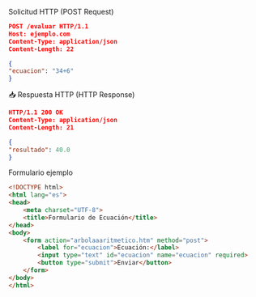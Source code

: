 Solicitud HTTP (POST Request)

```json
POST /evaluar HTTP/1.1
Host: ejemplo.com
Content-Type: application/json
Content-Length: 22

{
"ecuacion": "34+6"
}
```        
        
📥 Respuesta HTTP (HTTP Response)

```json
HTTP/1.1 200 OK
Content-Type: application/json
Content-Length: 21

{
"resultado": 40.0
}
```
Formulario ejemplo

```html
<!DOCTYPE html>
<html lang="es">
<head>
    <meta charset="UTF-8">
    <title>Formulario de Ecuación</title>
</head>
<body>
    <form action="arbolaaaritmetico.htm" method="post">
        <label for="ecuacion">Ecuación:</label>
        <input type="text" id="ecuacion" name="ecuacion" required>
        <button type="submit">Enviar</button>
    </form>
</body>
</html>
```